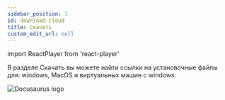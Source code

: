 ```yaml
---
sidebar_position: 1
id: download-cloud
title: Скачать
custom_edit_url: null
---
```

import ReactPlayer from 'react-player'

В разделе Скачать вы можете найти ссылки на установочные файлы для: windows, MacOS и виртуальных машин с windows.

![Docusaurus logo](/img/2-cloud/10-download/eng/download-1.png)
